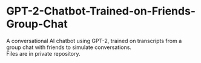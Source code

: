 # GPT-2-Chatbot-Trained-on-Friends-Group-Chat
A conversational AI chatbot using GPT-2, trained on transcripts from a group chat with friends to simulate conversations.  
Files are in private repository.
